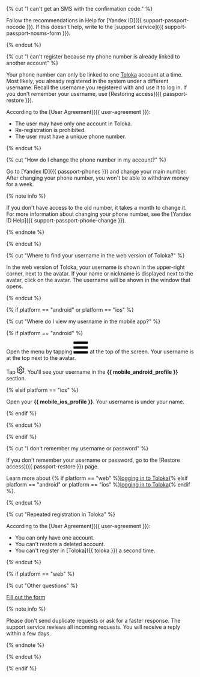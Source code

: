 {% cut "I can't get an SMS with the confirmation code." %}

Follow the recommendations in Help for [Yandex ID]({{ support-passport-nocode }}). If this doesn't help, write to the [support service]({{ support-passport-nosms-form }}).

{% endcut %}

{% cut "I can't register because my phone number is already linked to another account" %}

Your phone number can only be linked to one [Toloka](http://toloka.yandex.com/) account at a time. Most likely, you already registered in the system under a different username. Recall the username you registered with and use it to log in. If you don't remember your username, use [Restoring access]({{ passport-restore }}).

According to the [User Agreement]({{ user-agreement }}):
- The user may have only one account in Toloka.
- Re-registration is prohibited.
- The user must have a unique phone number.

{% endcut %}

{% cut "How do I change the phone number in my account?" %}

Go to [Yandex ID]({{ passport-phones }}) and change your main number. After changing your phone number, you won't be able to withdraw money for a week.

{% note info %}

If you don't have access to the old number, it takes a month to change it. For more information about changing your phone number, see the [Yandex ID Help]({{ support-passport-phone-change }}).

{% endnote %}

{% endcut %}

{% cut "Where to find your username in the web version of Toloka?" %}

In the web version of Toloka, your username is shown in the upper-right corner, next to the avatar. If your name or nickname is displayed next to the avatar, click on the avatar. The username will be shown in the window that opens.

{% endcut %}

{% if platform == "android" or platform == "ios" %}

{% cut "Where do I view my username in the mobile app?" %}

{% if platform == "android" %}

Open the menu by tapping ![](../../../assets/menu.svg) at the top of the screen. Your username is at the top next to the avatar.

Tap ![](../../../assets/settings.png). You'll see your username in the **{{ mobile_android_profile }}** section.

{% elsif platform == "ios" %}

Open your **{{ mobile_ios_profile }}**. Your username is under your name.

{% endif %}

{% endcut %}

{% endif %}

{% cut "I don't remember my username or password" %}

If you don't remember your username or password, go to the [Restore access]({{ passport-restore }}) page.

Learn more about {% if platform == "web" %}[logging in to Toloka](../../../register.md){% elsif platform == "android" or platform == "ios" %}[logging in to Toloka](../../../auth.md#registered){% endif %}.

{% endcut %}

{% cut "Repeated registration in Toloka" %}

According to the [User Agreement]({{ user-agreement }}):
- You can only have one account.
- You can't restore a deleted account.
- You can't register in [Toloka]({{ toloka }}) a second time.

{% endcut %}

{% if platform == "web" %}

{% cut "Other questions" %}

[Fill out the form](../../../troubleshooting/support.md)

{% note info %}

Please don't send duplicate requests or ask for a faster response. The support service reviews all incoming requests. You will receive a reply within a few days.

{% endnote %}

{% endcut %}

{% endif %}


